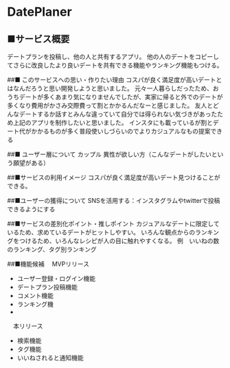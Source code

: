# DatePlaner
## ■サービス概要
デートプランを投稿し、他の人と共有するアプリ。
他の人のデートをコピーしてさらに改良したより良いデートを共有できる機能やランキング機能もつける。

##■ このサービスへの思い・作りたい理由
コスパが良く満足度が高いデートとはなんだろうと思い開発しようと思いました。
元々一人暮らしだったため、おうちデートが多くあまり気になりませんでしたが、実家に帰ると外でのデートが多くなり費用がかさみ交際費って割とかかるんだなーと感じました。
友人とどんなデートするか話すとみんな違っていて自分では得られない気づきがあったため上記のアプリを制作したいと思いました。
インスタにも載っているが割とデート代がかかるものが多く普段使いしづらいのでよりカジュアルなもの提案できる

##■ ユーザー層について
カップル
異性が欲しい方（こんなデートがしたいという願望がある）

##■サービスの利用イメージ
コスパが良く満足度が高いデート見つけることができる。

##■ユーザーの獲得について
SNSを活用する：インスタグラムやtwitterで投稿できるようにする

##■サービスの差別化ポイント・推しポイント
カジュアルなデートに限定しているため、求めているデートがヒットしやすい。
いろんな観点からのランキングをつけるため、いろんなレシピが人の目に触れやすくなる。
 例　いいねの数のランキング、タグ別ランキング

##■機能候補
　MVPリリース
* ユーザー登録・ログイン機能
* デートプラン投稿機能
* コメント機能
* ランキング機
* 

　本リリース
* 検索機能
* タグ機能
* いいねされると通知機能
